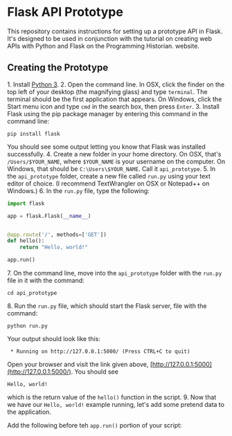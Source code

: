 # Flask API Prototype

This repository contains instructions for setting up a prototype API in Flask. It's designed to be used in conjunction with the tutorial on creating web APIs with Python and Flask on the Programming Historian. website.

## Creating the Prototype

1\. Install [Python 3](https://www.python.org/downloads/).
2\. Open the command line. In OSX, click the finder on the top left of your desktop (the magnifying glass) and type `terminal`. The terminal should be the first application that appears. On Windows, click the Start menu icon and type `cmd` in the search box, then press `Enter`.
3\. Install Flask using the pip package manager by entering this command in the command line:

	pip install flask
	
You should see some output letting you know that Flask was installed successfully.
4\. Create a new folder in your home directory. On OSX, that's `/Users/$YOUR_NAME`, where `$YOUR_NAME` is your username on the computer. On Windows, that should be `C:\Users\$YOUR_NAME`. Call it `api_prototype`.
5\. In the `api_prototype` folder, create a new file called `run.py` using your text editor of choice. (I recommend TextWrangler on OSX or Notepad++ on Windows.)
6\. In the `run.py` file, type the following:

```python
import flask

app = flask.Flask(__name__)


@app.route('/', methods=['GET'])
def hello():
    return "Hello, world!"

app.run()
```
7\. On the command line, move into the `api_prototype` folder with the `run.py` file in it with the command:

	cd api_prototype
	
8\. Run the `run.py` file, which should start the Flask server, file with the command:

	python run.py
	
Your output should look like this:

```
 * Running on http://127.0.0.1:5000/ (Press CTRL+C to quit)
```

Open your browser and visit the link given above, [http://127.0.0.1:5000](http://127.0.0.1:5000/). You should see

	Hello, world!
	
which is the return value of the `hello()` function in the script.
9\. Now that we have our `Hello, world!` example running, let's add some pretend data to the application.

Add the following before teh `app.run()` portion of your script:

```python

